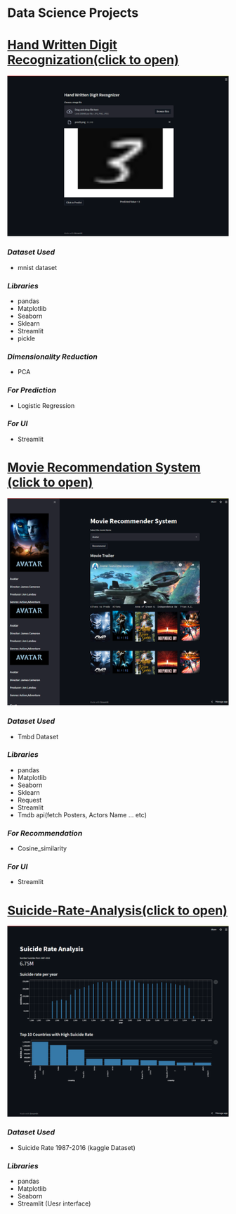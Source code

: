 # Data Science Projects

# <a href="https://share.streamlit.io/zain-18/hand-written-digit-recognization/main/app.py">Hand Written Digit Recognization(click to open)</a>
 
<img src="https://github.com/zain-18/Hand-written-digit-recognization/blob/main/UI.png"/>

### *Dataset Used* ###
* mnist dataset

### *Libraries* ###
 * pandas
 * Matplotlib
 * Seaborn
 * Sklearn
 * Streamlit
 * pickle
 
 ### *Dimensionality Reduction* ###
* PCA

### *For Prediction* ###
* Logistic Regression


### *For UI* ###
* Streamlit


# <a href="https://share.streamlit.io/zain-18/movie-recommendation/main/app.py">Movie Recommendation System (click to open)</a>
 
<img src="https://github.com/zain-18/movie-recommendation/blob/main/UI.png"/>

### *Dataset Used* ###
* Tmbd Dataset

### *Libraries* ###
 * pandas
 * Matplotlib
 * Seaborn
 * Sklearn
 * Request
 * Streamlit
 * Tmdb api(fetch Posters, Actors Name ... etc)

### *For Recommendation* ###
* Cosine_similarity


### *For UI* ###
* Streamlit
 

# <a href='https://share.streamlit.io/zain-18/suicide-rate-analysis/main/app.py'>Suicide-Rate-Analysis(click to open)</a>
<img src='https://github.com/zain-18/Suicide-Rate-Analysis/blob/main/ui.png'/>

### *Dataset Used* ###
* Suicide Rate 1987-2016 (kaggle Dataset)

### *Libraries* ###
 * pandas
 * Matplotlib
 * Seaborn
 * Streamlit (Uesr interface)
